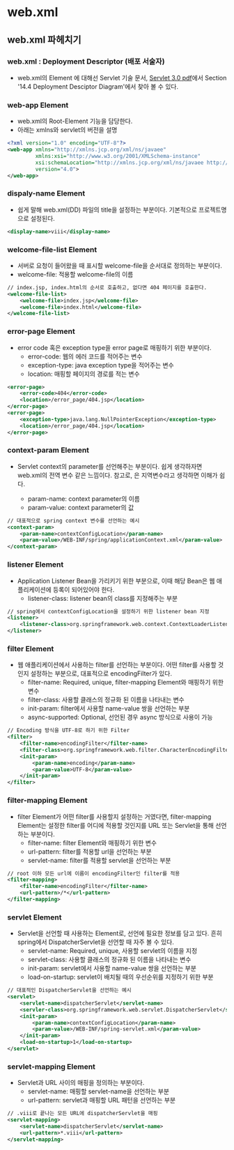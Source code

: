 # web.xml

## web.xml 파헤치기

### web.xml : Deployment Descriptor (배포 서술자)

- web.xml의 Element 에 대해선 Servlet 기술 문서, [Servlet 3.0 pdf](https://download.oracle.com/otn-pub/jcp/servlet-3.0-fr-oth-JSpec/servlet-3_0-final-spec.pdf?AuthParam=1615731368_4a1b47cfffc14a777eaf558973b1112d)에서 Section '14.4 Deployment Desciptor Diagram'에서 찾아 볼 수 있다.

### web-app Element

- web.xml의 Root-Element 기능을 담당한다.
- 아래는 xmlns와 servlet의 버전을 설명

```xml
<?xml version="1.0" encoding="UTF-8"?>
<web-app xmlns="http://xmlns.jcp.org/xml/ns/javaee"
         xmlns:xsi="http://www.w3.org/2001/XMLSchema-instance"
         xsi:schemaLocation="http://xmlns.jcp.org/xml/ns/javaee http://xmlns.jcp.org/xml/ns/javaee/web-app_4_0.xsd"
         version="4.0">
</web-app>
```

### dispaly-name Element 

- 쉽게 말해 web.xml(DD) 파일의 title을 설정하는 부분이다.
  기본적으로 프로젝트명으로 설정된다.

```xml
<display-name>viii</display-name>
```

### welcome-file-list Element

- 서버로 요청이 들어왔을 때 표시할 welcome-file을 순서대로 정의하는 부분이다.
- welcome-file: 적용할 welcome-file의 이름

```xml
// index.jsp, index.html의 순서로 호출하고, 없다면 404 페이지를 호출한다.
<welcome-file-list>
    <welcome-file>index.jsp</welcome-file>
    <welcome-file>index.html</welcome-file>
</welcome-file-list>

```

### error-page Element

- error code 혹은 exception type을 error page로 매핑하기 위한 부분이다.
  - error-code: 웹의 에러 코드를 적어주는 변수
  - exception-type: java exception type을 적어주는 변수
  - location: 매핑할 페이지의 경로를 적는 변수

``` xml
<error-page>
    <error-code>404</error-code>
    <location>/error_page/404.jsp</location>
</error-page>
<error-page>
    <exception-type>java.lang.NullPointerException</exception-type>
    <location>/error_page/404.jsp</location>
</error-page>
```

### context-param Element

- Servlet context의 parameter를 선언해주는 부분이다.
  쉽게 생각하자면 web.xml의 전역 변수 같은 느낌이다.
  참고로, <init-param>은 지역변수라고 생각하면 이해가 쉽다.
  - param-name: context parameter의 이름
  - param-value: context parameter의 값

``` xml
// 대표적으로 spring context 변수를 선언하는 예시
<context-param>
	<param-name>contextConfigLocation</param-name>
	<param-value>/WEB-INF/spring/applicationContext.xml</param-value>
</context-param>
```

### listener Element

- Application Listener Bean을 가리키기 위한 부분으로,
  이때 해당 Bean은 웹 애플리케이션에 등록이 되어있어야 한다.
  - listener-class: listener bean의 class를 지정해주는 부분

``` xml
// spring에서 contextConfigLocation을 설정하기 위한 listener bean 지정
<listener>
    <listener-class>org.springframework.web.context.ContextLoaderListener</listener-class>
</listener>

```

### filter Element

- 웹 애플리케이션에서 사용하는 filter를 선언하는 부분이다.
  어떤 filter를 사용할 것인지 설정하는 부분으로, 대표적으로 encodingFilter가 있다.
  - filter-name: Required, unique, filter-mapping Element와 매핑하기 위한 변수
  - filter-class: 사용할 클래스의 정규화 된 이름을 나타내는 변수
  - init-param: filter에서 사용할 name-value 쌍을 선언하는 부분
  - async-supported: Optional, 선언된 경우 async 방식으로 사용이 가능

``` xml
// Encoding 방식을 UTF-8로 하기 위한 Filter
<filter>
    <filter-name>encodingFilter</filter-name>
    <filter-class>org.springframework.web.filter.CharacterEncodingFilter</filter-class>
    <init-param>
        <param-name>encoding</param-name>
        <param-value>UTF-8</param-value>
    </init-param>
</filter>
```

### filter-mapping Element

- filter Element가 어떤 filter를 사용할지 설정하는 거였다면,
  filter-mapping Element는 설정한 filter를 어디에 적용할 것인지를
  URL 또는 Servlet을 통해 선언하는 부분이다.
  - filter-name: filter Element와 매핑하기 위한 변수
  - url-pattern: filter를 적용할 url을 선언하는 부분
  - servlet-name: filter를 적용할 servlet을 선언하는 부분

``` xml
// root 이하 모든 url에 이름이 encodingFilter인 filter를 적용
<filter-mapping>
    <filter-name>encodingFilter</filter-name>
    <url-pattern>/*</url-pattern>
</filter-mapping>
```

### servlet Element

- Servlet을 선언할 때 사용하는 Element로, 선언에 필요한 정보를 담고 있다.
  흔히 spring에서 DispatcherServlet을 선언할 때 자주 볼 수 있다.
  - servlet-name: Required, unique, 사용할 servlet의 이름을 지정
  - servlet-class: 사용할 클래스의 정규화 된 이름을 나타내는 변수
  - init-param: servlet에서 사용할 name-value 쌍을 선언하는 부분
  - load-on-startup: servlet이 배치될 때의 우선순위를 지정하기 위한 부분

``` xml
// 대표적인 DispatcherServlet을 선언하는 예시
<servlet>
    <servlet-name>dispatcherServlet</servlet-name>
    <servler-class>org.springframework.web.servlet.DispatcherServlet</servlet-class>
    <init-param>
        <param-name>contextConfigLocation</param-name>
        <param-value>/WEB-INF/spring-servlet.xml</param-value>
    </init-param>
    <load-on-startup>1</load-on-startup>
</servlet>
```

### servlet-mapping Element

- Servlet과 URL 사이의 매핑을 정의하는 부분이다.
  - servlet-name: 매핑할 servlet-name을 선언하는 부분
  - url-pattern: servlet과 매핑할 URL 패턴을 선언하는 부분

``` xml
// .viii로 끝나는 모든 URL에 dispatcherServlet을 매핑
<servlet-mapping>
    <servlet-name>dispatcherServlet</servlet-name>
    <url-pattern>*.viii</url-pattern>
</servlet-mapping>

```

